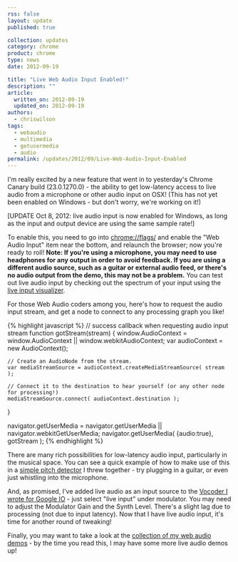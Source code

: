 ```yaml
---
rss: false
layout: update
published: true

collection: updates
category: chrome
product: chrome
type: news
date: 2012-09-19

title: "Live Web Audio Input Enabled!"
description: ""
article:
  written_on: 2012-09-19
  updated_on: 2012-09-19
authors:
  - chriswilson
tags:
  - webaudio
  - multimedia
  - getusermedia
  - audio
permalink: /updates/2012/09/Live-Web-Audio-Input-Enabled
---
```

<p>I'm really excited by a new feature that went in to yesterday's Chrome Canary build (23.0.1270.0) - the ability to get low-latency access to live audio from a microphone or other audio input on OSX!  (This has not yet been enabled on Windows - but don't worry, we're working on it!)</p>

<p>[UPDATE Oct 8, 2012: live audio input is now enabled for Windows, as long as the input and output device are using the same sample rate!]</p>

<p>To enable this, you need to go into <a href="chrome://flags/">chrome://flags/</a> and enable the "Web Audio Input" item near the bottom, and relaunch the browser; now you're ready to roll!  <b>Note: If you're using a microphone, you may need to use headphones for any output in order to avoid feedback.  If you are using a different audio source, such as a guitar or external audio feed, or there's no audio output from the demo, this may not be a problem.</b>  You can test out live audio input by checking out the spectrum of your input using the <a href="http://chromium.googlecode.com/svn/trunk/samples/audio/visualizer-live.html">live input visualizer</a>.</p>

<p>For those Web Audio coders among you, here's how to request the audio input stream, and get a node to connect to any processing graph you like!</p>

{% highlight javascript %}
// success callback when requesting audio input stream
function gotStream(stream) {
    window.AudioContext = window.AudioContext || window.webkitAudioContext;
    var audioContext = new AudioContext();

    // Create an AudioNode from the stream.
    var mediaStreamSource = audioContext.createMediaStreamSource( stream );

    // Connect it to the destination to hear yourself (or any other node for processing!)
    mediaStreamSource.connect( audioContext.destination );
}

navigator.getUserMedia = navigator.getUserMedia || navigator.webkitGetUserMedia;
navigator.getUserMedia( {audio:true}, gotStream );
{% endhighlight %}

<p>There are many rich possibilities for low-latency audio input, particularly in the musical space.  You can see a quick example of how to make use of this in a <a href="http://webaudiodemos.appspot.com/pitchdetect/index.html">simple pitch detector</a> I threw together - try plugging in a guitar, or even just whistling into the microphone.</p>

<p>And, as promised, I've added live audio as an input source to the <a href="http://webaudiodemos.appspot.com/Vocoder/index.html">Vocoder I wrote for Google IO</a> - just select "live input" under modulator.  You may need to adjust the Modulator Gain and the Synth Level.  There's a slight lag due to processing (not due to input latency).  Now that I have live audio input, it's time for another round of tweaking!</p>

<p>Finally, you may want to take a look at the <a href="http://webaudiodemos.appspot.com/">collection of my web audio demos</a> - by the time you read this, I may have some more live audio demos up!</p>
